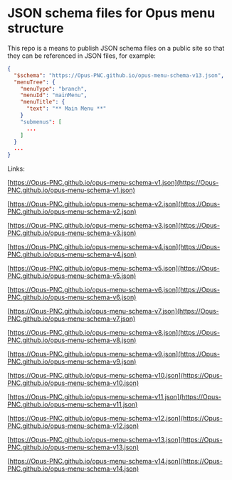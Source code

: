 # JSON schema files for Opus menu structure

This repo is a means to publish JSON schema files on a public site so that they can be referenced in JSON files, for example:

```json
{
  "$schema": "https://Opus-PNC.github.io/opus-menu-schema-v13.json",
  "menuTree": {
    "menuType": "branch",
    "menuId": "mainMenu",
    "menuTitle": {
      "text": "** Main Menu **"
    }
    "submenus": [
      ...      
    ]
  }
  ...
}
```

Links:

[https://Opus-PNC.github.io/opus-menu-schema-v1.json](https://Opus-PNC.github.io/opus-menu-schema-v1.json)

[https://Opus-PNC.github.io/opus-menu-schema-v2.json](https://Opus-PNC.github.io/opus-menu-schema-v2.json)

[https://Opus-PNC.github.io/opus-menu-schema-v3.json](https://Opus-PNC.github.io/opus-menu-schema-v3.json)

[https://Opus-PNC.github.io/opus-menu-schema-v4.json](https://Opus-PNC.github.io/opus-menu-schema-v4.json)

[https://Opus-PNC.github.io/opus-menu-schema-v5.json](https://Opus-PNC.github.io/opus-menu-schema-v5.json)

[https://Opus-PNC.github.io/opus-menu-schema-v6.json](https://Opus-PNC.github.io/opus-menu-schema-v6.json)

[https://Opus-PNC.github.io/opus-menu-schema-v7.json](https://Opus-PNC.github.io/opus-menu-schema-v7.json)

[https://Opus-PNC.github.io/opus-menu-schema-v8.json](https://Opus-PNC.github.io/opus-menu-schema-v8.json)

[https://Opus-PNC.github.io/opus-menu-schema-v9.json](https://Opus-PNC.github.io/opus-menu-schema-v9.json)

[https://Opus-PNC.github.io/opus-menu-schema-v10.json](https://Opus-PNC.github.io/opus-menu-schema-v10.json)

[https://Opus-PNC.github.io/opus-menu-schema-v11.json](https://Opus-PNC.github.io/opus-menu-schema-v11.json)

[https://Opus-PNC.github.io/opus-menu-schema-v12.json](https://Opus-PNC.github.io/opus-menu-schema-v12.json)

[https://Opus-PNC.github.io/opus-menu-schema-v13.json](https://Opus-PNC.github.io/opus-menu-schema-v13.json)

[https://Opus-PNC.github.io/opus-menu-schema-v14.json](https://Opus-PNC.github.io/opus-menu-schema-v14.json)

